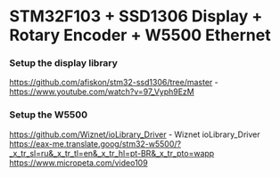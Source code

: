 # STM32F103 + SSD1306 Display + Rotary Encoder + W5500 Ethernet

### Setup the display library
https://github.com/afiskon/stm32-ssd1306/tree/master - https://www.youtube.com/watch?v=97_Vyph9EzM


### Setup the W5500
https://github.com/Wiznet/ioLibrary_Driver - Wiznet ioLibrary_Driver
https://eax-me.translate.goog/stm32-w5500/?_x_tr_sl=ru&_x_tr_tl=en&_x_tr_hl=pt-BR&_x_tr_pto=wapp
https://www.micropeta.com/video109
